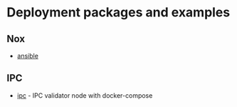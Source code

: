 # Deployment packages and examples

## Nox

- [ansible](ansible)

## IPC

- [ipc](ipc) - IPC validator node with docker-compose
